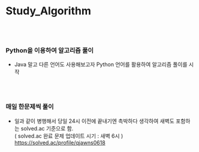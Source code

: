 # Study_Algorithm
<br/><br/>

### Python을 이용하여 알고리즘 풀이
- Java 말고 다른 언어도 사용해보고자 Python 언어를 활용하여 알고리즘 풀이를 시작

<br/><br/>

### 매일 한문제씩 풀이
- 일과 같이 병행해서 당일 24시 이전에 끝내기엔 촉박하다 생각하여 새벽도 포함하는 solved.ac 기준으로 함. <br>
  ( solved.ac 완료 문제 업데이트 시기 : 새벽 6시 ) <br>
  https://solved.ac/profile/qjawns0618


<br/>
<br/>
